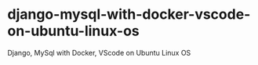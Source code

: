# django-mysql-with-docker-vscode-on-ubuntu-linux-os
Django, MySql with Docker, VScode on Ubuntu Linux OS
